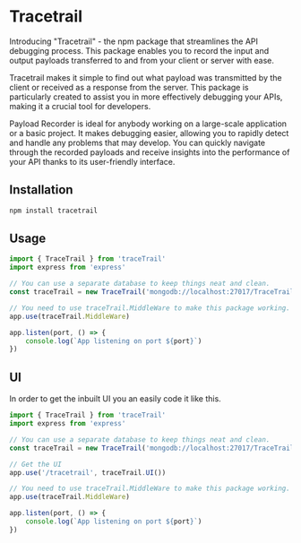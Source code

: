 # Tracetrail

Introducing "Tracetrail" -  the npm package that streamlines the API debugging process. This package enables you to record the input and output payloads transferred to and from your client or server with ease.

Tracetrail makes it simple to find out what payload was transmitted by the client or received as a response from the server. This package is particularly created to assist you in more effectively debugging your APIs, making it a crucial tool for developers.

Payload Recorder is ideal for anybody working on a large-scale application or a basic project. It makes debugging easier, allowing you to rapidly detect and handle any problems that may develop. You can quickly navigate through the recorded payloads and receive insights into the performance of your API thanks to its user-friendly interface.


## Installation

``` bash
npm install tracetrail
```

## Usage

```javascript
import { TraceTrail } from 'traceTrail'
import express from 'express'

// You can use a separate database to keep things neat and clean.
const traceTrail = new TraceTrail('mongodb://localhost:27017/TraceTrail')

// You need to use traceTrail.MiddleWare to make this package working.
app.use(traceTrail.MiddleWare)

app.listen(port, () => {
    console.log(`App listening on port ${port}`)
})
```

## UI

In order to get the inbuilt UI you an easily code it like this.


``` javascript
import { TraceTrail } from 'traceTrail'
import express from 'express'

// You can use a separate database to keep things neat and clean.
const traceTrail = new TraceTrail('mongodb://localhost:27017/TraceTrail')

// Get the UI
app.use('/tracetrail', traceTrail.UI())

// You need to use traceTrail.MiddleWare to make this package working.
app.use(traceTrail.MiddleWare)

app.listen(port, () => {
    console.log(`App listening on port ${port}`)
})
```




